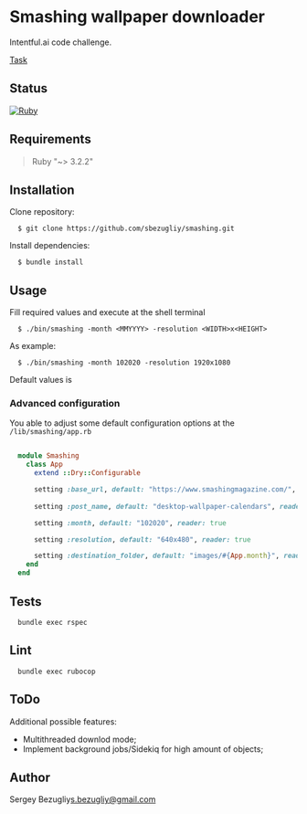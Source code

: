 # Smashing wallpaper downloader

Intentful.ai code challenge.

[Task](https://github.com/places-dot/code-challenge)

## Status

[![Ruby](https://github.com/sbezugliy/smashing/actions/workflows/main.yml/badge.svg)](https://github.com/sbezugliy/smashing/actions/workflows/main.yml)

## Requirements

> Ruby "~> 3.2.2"

## Installation

Clone repository:

```shell
  $ git clone https://github.com/sbezugliy/smashing.git
```

Install dependencies:

```shell
  $ bundle install
``` 

## Usage

Fill required values and execute at the shell terminal

```shell
  $ ./bin/smashing -month <MMYYYY> -resolution <WIDTH>x<HEIGHT>

```

As example:

```shell
  $ ./bin/smashing -month 102020 -resolution 1920x1080
```

Default values is 

### Advanced configuration 

You able to adjust some default configuration options at the `/lib/smashing/app.rb`

```ruby

  module Smashing
    class App
      extend ::Dry::Configurable

      setting :base_url, default: "https://www.smashingmagazine.com/", reader: true
    
      setting :post_name, default: "desktop-wallpaper-calendars", reader: true

      setting :month, default: "102020", reader: true

      setting :resolution, default: "640x480", reader: true

      setting :destination_folder, default: "images/#{App.month}", reader: true
    end
  end

```

## Tests

```shell
  bundle exec rspec
```

## Lint

```shell
  bundle exec rubocop
```

## ToDo

Additional possible features:

- Multithreaded downlod mode;
- Implement background jobs/Sidekiq for high amount of objects;

## Author

Sergey Bezugliy<s.bezugliy@gmail.com>